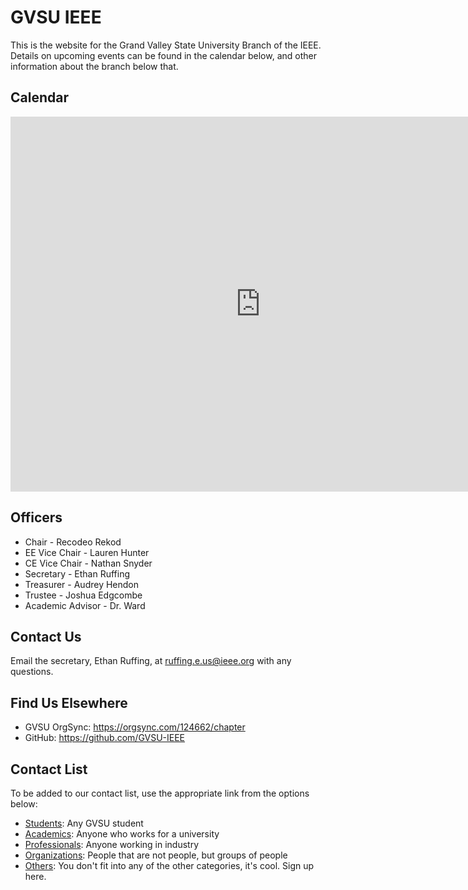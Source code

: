 GVSU IEEE
=========
This is the website for the Grand Valley State University Branch of the IEEE.
Details on upcoming events can be found in the calendar below, and other
information about the branch below that.

Calendar
--------
<iframe src="https://www.google.com/calendar/embed?src=ieee.org_6vki1i1f9gd6o3p041l7mpinbg%40group.calendar.google.com&ctz=America/New_York" style="border: 0" width="800" height="600" frameborder="0" scrolling="no"></iframe>

Officers
--------
* Chair - Recodeo Rekod
* EE Vice Chair - Lauren Hunter
* CE Vice Chair - Nathan Snyder
* Secretary - Ethan Ruffing
* Treasurer - Audrey Hendon
* Trustee - Joshua Edgcombe
* Academic Advisor - Dr. Ward

Contact Us
----------
Email the secretary, Ethan Ruffing, at <ruffing.e.us@ieee.org> with any
questions.

Find Us Elsewhere
-----------------
* GVSU OrgSync: <https://orgsync.com/124662/chapter>
* GitHub: <https://github.com/GVSU-IEEE>

Contact List
----
To be added to our contact list, use the appropriate link from the options
below:

* [Students](http://goo.gl/forms/xgVnzXCaM8): Any GVSU student
* [Academics](http://goo.gl/forms/uoMlIh6R0T): Anyone who works for a university
* [Professionals](http://goo.gl/forms/mqZpE8CCOZ): Anyone working in industry
* [Organizations](http://goo.gl/forms/6twYbU2XNy): People that are not people,
  but groups of people
* [Others](http://goo.gl/forms/Zks46TS8GG): You don't fit into any of the other 
  categories, it's cool. Sign up here.

